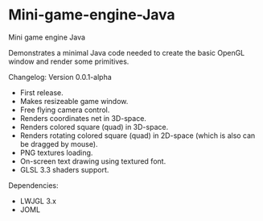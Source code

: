 # Mini-game-engine-Java
Mini game engine Java

Demonstrates a minimal Java code needed to create the basic OpenGL window and render some primitives.

Changelog:
Version 0.0.1-alpha
  * First release.
  * Makes resizeable game window.
  * Free flying camera control.
  * Renders coordinates net in 3D-space.
  * Renders colored square (quad) in 3D-space.
  * Renders rotating colored square (quad) in 2D-space (which is also can be dragged by mouse).
  * PNG textures loading.
  * On-screen text drawing using textured font.
  * GLSL 3.3 shaders support.
  
Dependencies:
  * LWJGL 3.x
  * JOML
  

